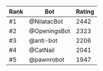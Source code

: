 Rank|Bot|Rating
---|---|---
#1|@NilatacBot|2442
#2|@OpeningsBot|2323
#3|@anti-bot|2206
#4|@CatNail|2041
#5|@pawnrobot|1947
